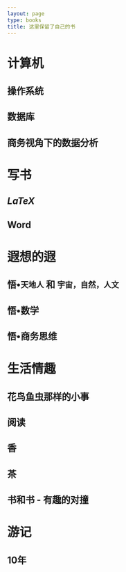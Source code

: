 ```yaml
---
layout: page
type: books
title: 这里保留了自己的书
---
```


# 计算机

## 操作系统

## 数据库

## 商务视角下的数据分析

# 写书

## $LaTeX$ 

## Word

# 遐想的遐


## 悟•`天地人` 和 `宇宙，自然，人文` 

## 悟•数学

## 悟•商务思维




# 生活情趣

## 花鸟鱼虫那样的小事

## 阅读

## 香

## 茶

## 书和书 - 有趣的对撞


# 游记

## 10年





